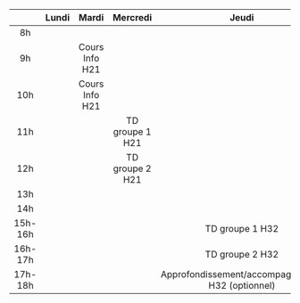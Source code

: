 |  | Lundi | Mardi | Mercredi | Jeudi | Vendredi |  
|:---:|:---:|:---:|:---:|:---:|:---:|  
| 8h |  |  |  |  |  |  
| 9h |  | Cours Info H21 |  |  |  |  
| 10h |  | Cours Info H21 |  |  |  |  
| 11h |  |  | TD groupe 1 H21 |  | Cours Info H21 |  
| 12h |  |  | TD groupe 2 H21 |  | Cours Info H21 |  
| 13h |  |  |  |  |  |  
| 14h |  |  |  |  |  |  
| 15h-16h |  |  |  | TD groupe 1 H32 |  |  
| 16h-17h |  |  |  | TD groupe 2 H32 |  |
| 17h-18h |  |  |  | Approfondissement/accompagnement H32 (optionnel) |  |